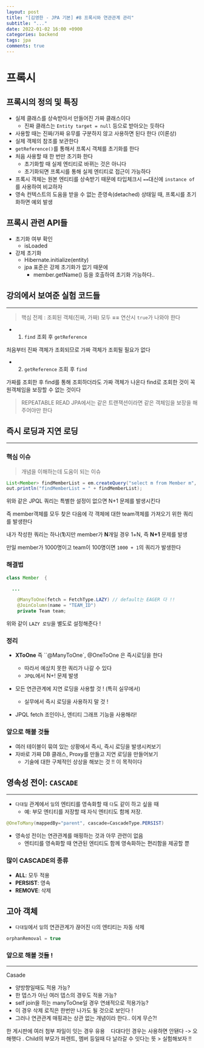 ```yaml
---
layout: post
title: "[김영한 - JPA 기본] #8 프록시와 연관관계 관리"
subtitle: "..."
date: 2022-01-02 16:00 +0900
categories: backend
tags: jpa
comments: true
---
```


# 프록시

## 프록시의 정의 및 특징

- 실제 클래스를 상속받아서 만들어진 가짜 클래스이다
  - 진짜 클래스는 `Entity target = null` 등으로 받아오는 듯하다
- 사용할 때는 진짜/가짜 유무를 구분하지 않고 사용하면 된다 한다 (이론상)
- 실제 객체의 참조를 보관한다
- `getReference()`를 통해서 프록시 객체를 초기화를 한다
- 처음 사용할 때 한 번만 초기화 한다
  - 초기화할 때 실제 엔티티로 바뀌는 것은 아니다
  - 초기화되면 프록시를 통해 실제 엔티티로 접근이 가능하다
- 프록시 객체는 원본 엔티티를 상속받기 때문에 타입체크시 `==`대신에 `instance of`를 사용하여 비교하자
- 영속 컨텍스트의 도움을 받을 수 없는 준영속(detached) 상태일 때, 프록시를 초기화하면 예외 발생

## 프록시 관련 API들

- 초기화 여부 확인
  - isLoaded
- 강제 초기화
  - Hibernate.initialize(entity)
  - jpa 표준은 강제 초기화가 없기 때문에
    - member.getName() 등을 호출하여 초기화 가능하다..

## 강의에서 보여준 실험 코드들

---

> 핵심 전제 : 조회된 객체(진짜, 가짜) 모두 **==** 연산시 `true`가 나와야 한다

- 1. `find` 조회 후 `getReference`

처음부터 진짜 객체가 조회되므로 가짜 객체가 조회될 필요가 없다

- 2. `getReference` 조회 후 `find`

가짜를 조회한 후 find를 통해 조회하더라도 가짜 객체가 나온다
find로 조회한 것이 꼭 원객체임을 보장할 수 없는 것이다

> REPEATABLE READ
> JPA에서는 같은 트랜잭션이라면 같은 객체임을 보장을 해주어야만 한다

## 즉시 로딩과 지연 로딩

---

### 핵심 이슈

> 개념을 이해하는데 도움이 되는 이슈

```java
List<Member> findMemberList = em.createQuery("select m from Member m", Member.class).getResultList();
out.println("findMemberList = " + findMemberList);
```

위와 같은 JPQL 쿼리는 특별한 설정이 없으면 N+1 문제를 발생시킨다

즉 member객체를 모두 찾은 다음에 각 객체에 대한 team객체를 가져오기 위한 쿼리를 발생한다

내가 작성한 쿼리는 하나(**1**)지만 member가 **N**개일 경우 1+N, 즉 **N+1** 문제를 발생

만일 member가 1000명이고 team이 100명이면 `1000 + 1`의 쿼리가 발생한다

### 해결법

```java
class Member  {

  ...

	@ManyToOne(fetch = FetchType.LAZY) // default는 EAGER 다 !!
	@JoinColumn(name = "TEAM_ID")
	private Team team;
```

위와 같이 `LAZY 로딩`을 별도로 설정해준다 !

### 정리

- **XToOne** 즉 ``@ManyToOne`, @OneToOne 은 즉시로딩을 한다

  - 따라서 예상치 못한 쿼리가 나갈 수 있다
  - `JPQL`에서 N+! 문제 발생

- 모든 연관관계에 지연 로딩을 사용할 것 ! (특히 실무에서)
  - 실무에서 즉시 로딩을 사용하지 말 것 !
- JPQL fetch 조인이나, 엔티티 그래프 기능을 사용해라!

### 앞으로 해볼 것들

- 여러 테이블이 묶여 있는 상황에서 즉시, 즉시 로딩을 발생시켜보기
- 자바로 가짜 DB 클래스, Proxy를 만들고 지연 로딩을 만들어보기
  - 기술에 대한 구체적인 상상을 해보는 것 !! 이 목적이다

## 영속성 전이: `CASCADE`

---

- `다대일` 관계에서 `일`의 엔티티를 영속화할 때 `다`도 같이 하고 싶을 때
  - 예: 부모 엔티티를 저장할 때 자식 엔티티도 함께 저장.

```java
@OneToMany(mappedBy="parent", cascade=CascadeType.PERSIST)
```

- 영속성 전이는 연관관계를 매핑하는 것과 아무 관련이 없음
  - 엔티티를 영속화할 때 연관된 엔티티도 함께 영속화하는 편리함을 제공할 뿐

### 많이 CASCADE의 종류

- **ALL**: 모두 적용
- **PERSIST**: 영속
- **REMOVE**: 삭제

## 고아 객체

- `다대일`에서 `일`의 연관관계가 끊어진 `다`의 엔티티는 자동 삭제

```java
orphanRemoval = true
```

### 앞으로 해볼 것들 !

---

Casade

- 양방향일때도 적용 가능?
- 한 뎁스가 아닌 여러 뎁스의 경우도 적용 가능?
- self join을 하는 manyToOne일 경우 연쇄적으로 적용가능?
- 이 경우 삭제 로직은 한번만 나가도 될 것으로 보인다 !
- 그러나 연관관계 매핑과는 상관 없는 개념이라 한다.. 이게 무슨?!

한 게시판에 여러 첨부 파일이 잇는 경우 유용
   다대다인 경우는 사용하면 안됀다
-> 오해햇다 . Child의 부모가 파렌트, 멤버 등일때 다 날라갈 수 잇다는 뜻 > 실험해보자 !!
